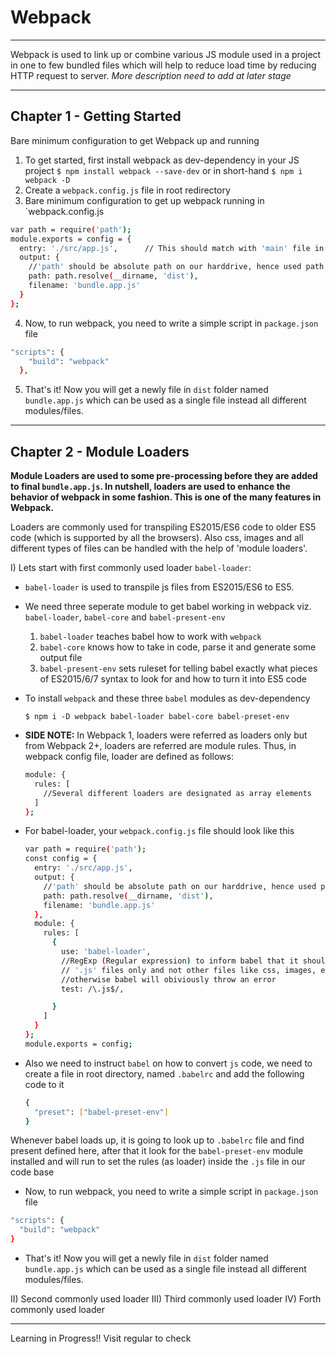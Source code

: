 # Webpack

---

Webpack is used to link up or combine various JS module used in a project in one to few bundled files which will help to reduce load time by reducing HTTP request to server. _More description need to add at later stage_

---

## Chapter 1 - Getting Started

Bare minimum configuration to get Webpack up and running

1. To get started, first install webpack as dev-dependency in your JS project
   `$ npm install webpack --save-dev` or
   in short-hand `$ npm i webpack -D`
2. Create a `webpack.config.js` file in root redirectory
3. Bare minimum configuration to get up webpack running in `webpack.config.js
  ```sh
  var path = require('path');
  module.exports = config = {
    entry: './src/app.js',      // This should match with 'main' file in 'package.json'
    output: {
      //'path' should be absolute path on our harddrive, hence used path.resolve
      path: path.resolve(__dirname, 'dist'),
      filename: 'bundle.app.js'
    }
  };
  ```
4. Now, to run webpack, you need to write a simple script in `package.json` file
  ```sh
  "scripts": {
      "build": "webpack"
    },
  ```

5. That's it! Now you will get a newly file in `dist` folder named `bundle.app.js` which can be used as a single file instead all different modules/files.

---

## Chapter 2 - Module Loaders

**Module Loaders are used to some pre-processing before they are added to final `bundle.app.js`. In nutshell, loaders are used to enhance the behavior of webpack in some fashion. This is one of the many features in Webpack.**

Loaders are commonly used for transpiling ES2015/ES6 code to older ES5 code (which is supported by all the browsers). Also css, images and all different types of files can be handled with the help of 'module loaders'.

I) Lets start with first commonly used loader `babel-loader`:
  * `babel-loader` is used to transpile js files from ES2015/ES6 to ES5.
  * We need three seperate module to get babel working in webpack viz. `babel-loader`, `babel-core` and `babel-present-env`

    1. `babel-loader` teaches babel how to work with `webpack`
    2. `babel-core` knows how to take in code, parse it and generate some output file
    3. `babel-present-env` sets ruleset for telling babel exactly what pieces of ES2015/6/7 syntax to look for and how to turn it into ES5 code

  * To install `webpack` and these three `babel` modules as dev-dependency

      `$ npm i -D webpack babel-loader babel-core babel-preset-env`

  * **SIDE NOTE:** In Webpack 1, loaders were referred as loaders only but from Webpack 2+, loaders are referred are module rules. Thus, in webpack config file, loader are defined as follows:

    ```sh
    module: {
      rules: [
        //Several different loaders are designated as array elements
      ]
    };
    ```

  * For babel-loader, your `webpack.config.js` file should look like this

    ```sh
    var path = require('path');
    const config = {
      entry: './src/app.js',
      output: {
        //'path' should be absolute path on our harddrive, hence used path.resolve
        path: path.resolve(__dirname, 'dist'),
        filename: 'bundle.app.js'
      },
      module: {
        rules: [
          {
            use: 'babel-loader',
            //RegExp (Regular expression) to inform babel that it should look for
            // '.js' files only and not other files like css, images, etc.
            //otherwise babel will obiviously throw an error
            test: /\.js$/,

          }
        ]
      }
    };
    module.exports = config;
    ```

  * Also we need to instruct `babel` on how to convert `js` code, we need to create a file in root directory, named `.babelrc` and add the following code to it
    ```sh
    {
      "preset": ["babel-preset-env"]
    }
    ```
  Whenever babel loads up, it is going to look up to `.babelrc` file and find present defined here, after that it look for the `babel-preset-env` module installed and will run to set the rules (as loader) inside the `.js` file in our code base 

  * Now, to run webpack, you need to write a simple script in `package.json` file
  ```sh
  "scripts": {
    "build": "webpack"
  }
  ```

  * That's it! Now you will get a newly file in `dist` folder named `bundle.app.js` which can be used as a single file instead all different modules/files.

II) Second commonly used loader
III) Third commonly used loader
IV)  Forth commonly used loader

---

Learning in Progress!! Visit regular to check
